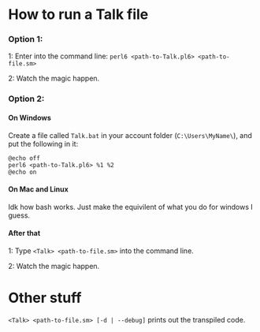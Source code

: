 # How to run a Talk file

### Option 1:
1: Enter into the command line: `perl6 <path-to-Talk.pl6> <path-to-file.sm>`

2: Watch the magic happen.

### Option 2:
#### On Windows
Create a file called `Talk.bat` in your account folder (`C:\Users\MyName\`), and put the following in it:
```batch
@echo off
perl6 <path-to-Talk.pl6> %1 %2
@echo on
```

#### On Mac and Linux
Idk how bash works. Just make the equivilent of what you do for windows I guess.

#### After that
1: Type `<Talk> <path-to-file.sm>` into the command line.

2: Watch the magic happen.

# Other stuff
`<Talk> <path-to-file.sm> [-d | --debug]` prints out the transpiled code.
